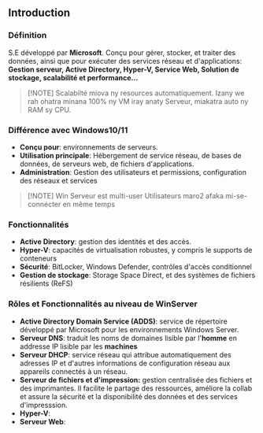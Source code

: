 ## Introduction
### Définition
S.E développé par **Microsoft**. Conçu pour gérer, stocker, et traiter des données, ainsi que pour exécuter des services réseau et d'applications:
**Gestion serveur, Active Directory, Hyper-V, Service Web, Solution de stockage, scalabilité et performance...**


> [!NOTE] Scalabilté
> miova ny resources automatiquement. Izany we rah ohatra minana 100% ny VM iray anaty Serveur, miakatra auto ny RAM sy CPU.

### Différence avec Windows10/11
- **Conçu pour**: environnements de serveurs.
- **Utilisation principale**: Hébergement de service réseau, de bases de données, de serveurs web, de fichiers d'applications.
- **Administration**: Gestion des utilisateurs et permissions, configuration des réseaux et services

> [!NOTE] Win Serveur est multi-user
> Utilisateurs maro2 afaka mi-se-connécter en même temps


### Fonctionnalités
- **Active Directory**: gestion des identités et des accès. 
- **Hyper-V**: capacités de virtualisation robustes, y compris le supports de conteneurs
- **Sécurité**: BitLocker, Windows Defender, contrôles d'accès conditionnel
- **Gestion de stockage**: Storage Space Direct, et des systèmes de fichiers résilients (ReFS)

### Rôles et Fonctionnalités au niveau de WinServer

- **Active Directory Domain Service (ADDS)**: service de répertoire développé par Microsoft pour les environnements Windows Server. 
- **Serveur DNS**: traduit les noms de domaines lisible par l'**homme** en addresse IP lisible par les **machines**
- **Serveur DHCP**: service réseau qui attribue automatiquement des adresses IP et d'autres informations de configuration réseau aux appareils connectés à un réseau.
- **Serveur de fichiers et d'impression:** gestion centralisée des fichiers et des imprimantes. Il facilite le partage des ressources, améliore la collab et assure la sécurité et la disponibilité des données et des services d'impresssion.
- **Hyper-V**: 
- **Serveur Web**: